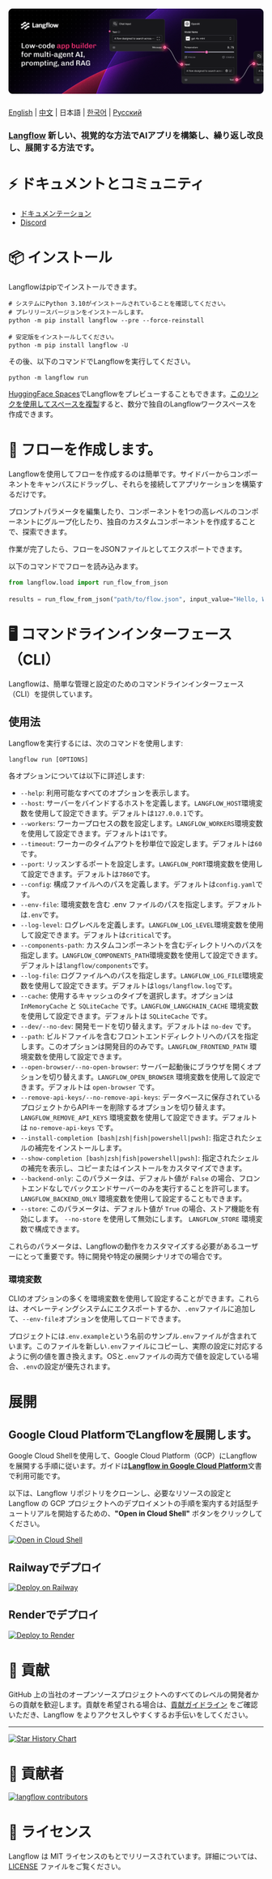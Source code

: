 <!-- markdownlint-disable MD030 -->

# [![Langflow](https://github.com/langflow-ai/langflow/blob/dev/docs/static/img/hero.png)](https://www.langflow.org)

[English](./README.md) | [中文](./README-ZH.md) | 日本語 | [한국어](./README-KR.md) | [Русский](./README-RUS.md)

### [Langflow](https://www.langflow.org) 新しい、視覚的な方法でAIアプリを構築し、繰り返し改良し、展開する方法です。

# ⚡️ ドキュメントとコミュニティ

- [ドキュメンテーション](https://docs.langflow.org)
- [Discord](https://discord.com/invite/EqksyE2EX9)

# 📦 インストール

Langflowはpipでインストールできます。

```shell
# システムにPython 3.10がインストールされていることを確認してください。
# プレリリースバージョンをインストールします。
python -m pip install langflow --pre --force-reinstall

# 安定版をインストールしてください。
python -m pip install langflow -U
```

その後、以下のコマンドでLangflowを実行してください。

```shell
python -m langflow run
```

[HuggingFace Spaces](https://huggingface.co/spaces/Langflow/Langflow-Preview)でLangflowをプレビューすることもできます。[このリンクを使用してスペースを複製](https://huggingface.co/spaces/Langflow/Langflow-Preview?duplicate=true)すると、数分で独自のLangflowワークスペースを作成できます。

# 🎨 フローを作成します。

Langflowを使用してフローを作成するのは簡単です。サイドバーからコンポーネントをキャンバスにドラッグし、それらを接続してアプリケーションを構築するだけです。

プロンプトパラメータを編集したり、コンポーネントを1つの高レベルのコンポーネントにグループ化したり、独自のカスタムコンポーネントを作成することで、探索できます。

作業が完了したら、フローをJSONファイルとしてエクスポートできます。

以下のコマンドでフローを読み込みます。

```python
from langflow.load import run_flow_from_json

results = run_flow_from_json("path/to/flow.json", input_value="Hello, World!")
```

# 🖥️ コマンドラインインターフェース（CLI）

Langflowは、簡単な管理と設定のためのコマンドラインインターフェース（CLI）を提供しています。

## 使用法

Langflowを実行するには、次のコマンドを使用します:

```shell
langflow run [OPTIONS]
```

各オプションについては以下に詳述します:

- `--help`: 利用可能なすべてのオプションを表示します。
- `--host`: サーバーをバインドするホストを定義します。`LANGFLOW_HOST`環境変数を使用して設定できます。デフォルトは`127.0.0.1`です。
- `--workers`: ワーカープロセスの数を設定します。`LANGFLOW_WORKERS`環境変数を使用して設定できます。デフォルトは`1`です。
- `--timeout`: ワーカーのタイムアウトを秒単位で設定します。デフォルトは`60`です。
- `--port`: リッスンするポートを設定します。`LANGFLOW_PORT`環境変数を使用して設定できます。デフォルトは`7860`です。
- `--config`: 構成ファイルへのパスを定義します。デフォルトは`config.yaml`です。
- `--env-file`: 環境変数を含む .env ファイルのパスを指定します。デフォルトは`.env`です。
- `--log-level`: ログレベルを定義します。`LANGFLOW_LOG_LEVEL`環境変数を使用して設定できます。デフォルトは`critical`です。
- `--components-path`: カスタムコンポーネントを含むディレクトリへのパスを指定します。`LANGFLOW_COMPONENTS_PATH`環境変数を使用して設定できます。デフォルトは`langflow/components`です。
- `--log-file`: ログファイルへのパスを指定します。`LANGFLOW_LOG_FILE`環境変数を使用して設定できます。デフォルトは`logs/langflow.log`です。
- `--cache`: 使用するキャッシュのタイプを選択します。オプションは `InMemoryCache` と `SQLiteCache` です。`LANGFLOW_LANGCHAIN_CACHE` 環境変数を使用して設定できます。デフォルトは `SQLiteCache` です。
- `--dev/--no-dev`: 開発モードを切り替えます。デフォルトは `no-dev` です。
- `--path`: ビルドファイルを含むフロントエンドディレクトリへのパスを指定します。このオプションは開発目的のみです。`LANGFLOW_FRONTEND_PATH` 環境変数を使用して設定できます。
- `--open-browser/--no-open-browser`: サーバー起動後にブラウザを開くオプションを切り替えます。`LANGFLOW_OPEN_BROWSER` 環境変数を使用して設定できます。デフォルトは `open-browser` です。
- `--remove-api-keys/--no-remove-api-keys`: データベースに保存されているプロジェクトからAPIキーを削除するオプションを切り替えます。`LANGFLOW_REMOVE_API_KEYS` 環境変数を使用して設定できます。デフォルトは `no-remove-api-keys` です。
- `--install-completion [bash|zsh|fish|powershell|pwsh]`: 指定されたシェルの補完をインストールします。
- `--show-completion [bash|zsh|fish|powershell|pwsh]`: 指定されたシェルの補完を表示し、コピーまたはインストールをカスタマイズできます。
- `--backend-only`: このパラメータは、デフォルト値が `False` の場合、フロントエンドなしでバックエンドサーバーのみを実行することを許可します。`LANGFLOW_BACKEND_ONLY` 環境変数を使用して設定することもできます。
- `--store`: このパラメータは、デフォルト値が `True` の場合、ストア機能を有効にします。 `--no-store` を使用して無効にします。 `LANGFLOW_STORE` 環境変数で構成できます。

これらのパラメータは、Langflowの動作をカスタマイズする必要があるユーザーにとって重要です。特に開発や特定の展開シナリオでの場合です。

### 環境変数

CLIのオプションの多くを環境変数を使用して設定することができます。これらは、オペレーティングシステムにエクスポートするか、`.env`ファイルに追加して、`--env-file`オプションを使用してロードできます。

プロジェクトには`.env.example`という名前のサンプル`.env`ファイルが含まれています。このファイルを新しい`.env`ファイルにコピーし、実際の設定に対応するように例の値を置き換えます。OSと`.env`ファイルの両方で値を設定している場合、`.env`の設定が優先されます。

# 展開

## Google Cloud PlatformでLangflowを展開します。

Google Cloud Shellを使用して、Google Cloud Platform（GCP）にLangflowを展開する手順に従います。ガイドは[**Langflow in Google Cloud Platform**](GCP_DEPLOYMENT.md)文書で利用可能です。

以下は、Langflow リポジトリをクローンし、必要なリソースの設定と Langflow の GCP プロジェクトへのデプロイメントの手順を案内する対話型チュートリアルを開始するための、**"Open in Cloud Shell"** ボタンをクリックしてください。

[![Open in Cloud Shell](https://gstatic.com/cloudssh/images/open-btn.svg)](https://console.cloud.google.com/cloudshell/open?git_repo=https://github.com/langflow-ai/langflow&working_dir=scripts/gcp&shellonly=true&tutorial=walkthroughtutorial_spot.md)

## Railwayでデプロイ

[![Deploy on Railway](https://railway.app/button.svg)](https://railway.app/template/JMXEWp?referralCode=MnPSdg)

## Renderでデプロイ

<a href="https://render.com/deploy?repo=https://github.com/langflow-ai/langflow/tree/main">
<img src="https://render.com/images/deploy-to-render-button.svg" alt="Deploy to Render" />
</a>

# 👋 貢献

GitHub 上の当社のオープンソースプロジェクトへのすべてのレベルの開発者からの貢献を歓迎します。貢献を希望される場合は、[貢献ガイドライン](./CONTRIBUTING.md) をご確認いただき、Langflow をよりアクセスしやすくするお手伝いをしてください。

---

[![Star History Chart](https://api.star-history.com/svg?repos=langflow-ai/langflow&type=Timeline)](https://star-history.com/#langflow-ai/langflow&Date)

# 🌟 貢献者

[![langflow contributors](https://contrib.rocks/image?repo=langflow-ai/langflow)](https://github.com/langflow-ai/langflow/graphs/contributors)

# 📄 ライセンス

Langflow は MIT ライセンスのもとでリリースされています。詳細については、[LICENSE](LICENSE) ファイルをご覧ください。
